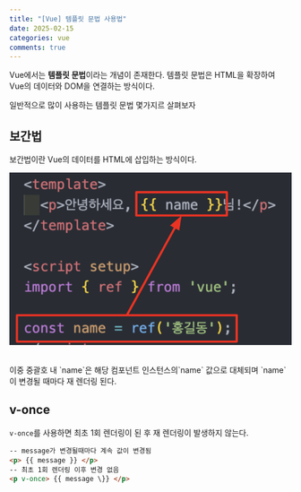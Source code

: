 ```yaml
---
title: "[Vue] 템플릿 문법 사용법"
date: 2025-02-15
categories: vue
comments: true
---
```

Vue에서는 **템플릿 문법**이라는 개념이 존재한다. 템플릿 문법은 HTML을 확장하여 Vue의 데이터와 DOM을 연결하는 방식이다.

일반적으로 많이 사용하는 템플릿 문법 몇가지르 살펴보자

## 보간법
보간법이란 Vue의 데이터를 HTML에 삽입하는 방식이다.

<p>
  <img src="/assets/images/language/vue/template-syntax/1.png">
</p>
<br/>
이중 중괄호 내 `name`은 해당 컴포넌트 인스턴스의`name` 값으로 대체되며 `name`이 변경될 때마다 재 렌더링 된다.

## v-once
`v-once`를 사용하면 최초 1회 렌더링이 된 후 재 렌더링이 발생하지 않는다.

```html
-- message가 변경될때마다 계속 값이 변경됨 
<p> {{ message }} </p> 
-- 최초 1회 렌더링 이후 변경 없음
<p v-once> {{ message \}} </p>
```

